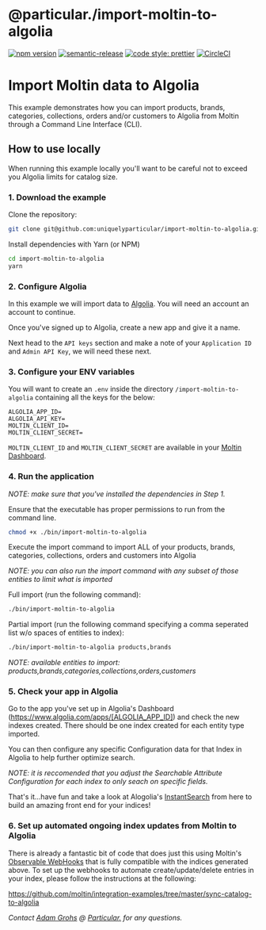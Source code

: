 # @particular./import-moltin-to-algolia

[![npm version](https://img.shields.io/npm/v/@particular./import-moltin-to-algolia.svg)](https://www.npmjs.com/package/@particular./import-moltin-to-algolia) [![semantic-release](https://img.shields.io/badge/%20%20%F0%9F%93%A6%F0%9F%9A%80-semantic--release-e10079.svg)](https://github.com/semantic-release/semantic-release) [![code style: prettier](https://img.shields.io/badge/code_style-prettier-ff69b4.svg)](https://github.com/prettier/prettier) [![CircleCI](https://img.shields.io/circleci/project/github/uniquelyparticular/import-moltin-to-algolia.svg?label=circleci)](https://circleci.com/gh/uniquelyparticular/import-moltin-to-algolia)

# Import Moltin data to Algolia

This example demonstrates how you can import products, brands, categories, collections, orders and/or customers to Algolia from Moltin through a Command Line Interface (CLI).

## How to use locally

When running this example locally you'll want to be careful not to exceed you Algolia limits for catalog size.

### 1. Download the example

Clone the repository:

```bash
git clone git@github.com:uniquelyparticular/import-moltin-to-algolia.git
```

Install dependencies with Yarn (or NPM)

```bash
cd import-moltin-to-algolia
yarn
```

### 2. Configure Algolia

In this example we will import data to [Algolia](https://www.algolia.com). You will need an account an account to continue.

Once you've signed up to Algolia, create a new app and give it a name.

Next head to the `API keys` section and make a note of your `Application ID` and `Admin API Key`, we will need these next.

### 3. Configure your ENV variables

You will want to create an `.env` inside the directory `/import-moltin-to-algolia` containing all the keys for the below:

```shell
ALGOLIA_APP_ID=
ALGOLIA_API_KEY=
MOLTIN_CLIENT_ID=
MOLTIN_CLIENT_SECRET=
```

`MOLTIN_CLIENT_ID` and `MOLTIN_CLIENT_SECRET` are available in your [Moltin Dashboard](https://dashboard.moltin.com).

### 4. Run the application

_NOTE: make sure that you've installed the dependencies in Step 1._

Ensure that the executable has proper permissions to run from the command line.

```bash
chmod +x ./bin/import-moltin-to-algolia
```

Execute the import command to import ALL of your products, brands, categories, collections, orders and customers into Algolia

_NOTE: you can also run the import command with any subset of those entities to limit what is imported_

Full import (run the following command):

```bash
./bin/import-moltin-to-algolia
```

Partial import (run the following command specifying a comma seperated list w/o spaces of entities to index):

```bash
./bin/import-moltin-to-algolia products,brands
```

_NOTE: available entities to import: products,brands,categories,collections,orders,customers_

### 5. Check your app in Algolia

Go to the app you've set up in Algolia's Dashboard (https://www.algolia.com/apps/[ALGOLIA_APP_ID]) and check the new indexes created. There should be one index created for each entity type imported.

You can then configure any specific Configuration data for that Index in Algolia to help further optimize search.

_NOTE: it is reccomended that you adjust the Searchable Attribute Configuration for each index to only seach on specific fields._

That's it...have fun and take a look at Alogolia's [InstantSearch](https://www.algolia.com/doc/guides/building-search-ui/what-is-instantsearch/js/) from here to build an amazing front end for your indices!

### 6. Set up automated ongoing index updates from Moltin to Algolia

There is already a fantastic bit of code that does just this using Moltin's [Observable WebHooks](https://docs.moltin.com/advanced/events) that is fully compatible with the indices generated above. To set up the webhooks to automate create/update/delete entries in your index, please follow the instructions at the following:

https://github.com/moltin/integration-examples/tree/master/sync-catalog-to-algolia

_Contact [Adam Grohs](https://www.linkedin.com/in/adamgrohs/) @ [Particular.](https://uniquelyparticular.com) for any questions._
